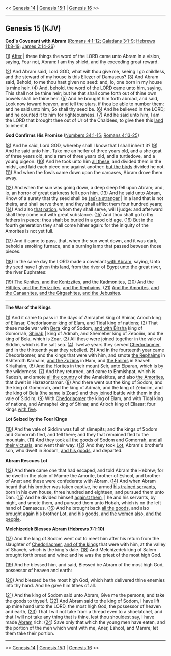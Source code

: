 << [Genesis 14](/genesis/14) | [Genesis 15:1](http://biblehub.com/interlinear/genesis/15-1.htm) | [Genesis 16](/genesis/16) >>

---

## Genesis 15 (KJV)

**God's Covenant with Abram**
([Romans 4:1-12](https://biblehub.com/kjv/romans/4.htm); [Galatians 3:1-9](https://biblehub.com/kjv/galatians/3.htm); [Hebrews 11:8-19](https://biblehub.com/kjv/hebrews/11.htm#8); [James 2:14-26](https://biblehub.com/kjv/james/2.htm#14))

([1](https://biblehub.com/interlinear/genesis/15-1.htm)) [After](/keys/AChR) | these things the word of the LORD came unto Abram in a vision, saying, Fear not, Abram: I am thy shield, and thy exceeding great reward.

([2](https://biblehub.com/interlinear/genesis/15-2.htm)) And Abram said, Lord GOD, what wilt thou give me, seeing I go childless, and the steward of my house is this Eliezer of Damascus? ([3](https://biblehub.com/interlinear/genesis/15-3.htm)) And Abram said, Behold, to me thou hast given no seed: and, lo, one born in my house is mine heir. ([4](https://biblehub.com/interlinear/genesis/15-4.htm)) And, behold, the word of the LORD came unto him, saying, This shall not be thine heir; but he that shall come forth out of thine own bowels shall be thine heir. ([5](https://biblehub.com/interlinear/genesis/15-5.htm)) And he brought him forth abroad, and said, Look now toward heaven, and tell the stars, if thou be able to number them: and he said unto him, So shall thy seed be. ([6](https://biblehub.com/interlinear/genesis/15-6.htm)) And he believed in the LORD; and he counted it to him for righteousness. ([7](https://biblehub.com/interlinear/genesis/15-7.htm)) And he said unto him, I am the LORD that brought thee out of Ur of the Chaldees, to give thee this [land](/keys/ATh-HARTz) to inherit it.

**God Confirms His Promise**
([Numbers 34:1-15](https://biblehub.com/kjv/numbers/34.htm); [Romans 4:13-25](https://biblehub.com/kjv/romans/4.htm#13))

([8](https://biblehub.com/interlinear/genesis/15-8.htm)) And he said, Lord GOD, whereby shall I know that I shall inherit it? ([9](https://biblehub.com/interlinear/genesis/15-9.htm)) And he said unto him, Take me an heifer of three years old, and a she goat of three years old, and a ram of three years old, and a turtledove, and a young pigeon. ([10](https://biblehub.com/interlinear/genesis/15-10.htm)) And he took unto him [all these](/keys/ATh-KL-ALH), and divided them in the midst, and laid each piece one against another: [but the birds](/keys/VATh-HTzPR) divided he not. ([11](https://biblehub.com/interlinear/genesis/15-11.htm)) And when the fowls came down upon the carcases, Abram drove them away.

([12](https://biblehub.com/interlinear/genesis/15-12.htm)) And when the sun was going down, a deep sleep fell upon Abram; and, lo, an horror of great darkness fell upon him. ([13](https://biblehub.com/interlinear/genesis/15-13.htm)) And he said unto Abram, Know of a surety that thy seed shall be [{as} a stranger](/keys/KI-GR) | in a land that is not theirs, and shall serve them; and they shall afflict them four hundred years; ([14](https://biblehub.com/interlinear/genesis/15-14.htm)) And also [that nation](/keys/ATh-HGVI), whom they shall serve, will I judge: and afterward shall they come out with great substance. ([15](https://biblehub.com/interlinear/genesis/15-15.htm)) And thou shalt go to thy fathers in peace; thou shalt be buried in a good old age. ([16](https://biblehub.com/interlinear/genesis/15-16.htm)) But in the fourth generation they shall come hither again: for the iniquity of the Amorites is not yet full.

([17](https://biblehub.com/interlinear/genesis/15-17.htm)) And it came to pass, that, when the sun went down, and it was dark, behold a smoking furnace, and a burning lamp that passed between those pieces.

([18](https://biblehub.com/interlinear/genesis/15-18.htm)) In the same day the LORD made a covenant [with Abram](/keys/ATh-ABRM), saying, Unto thy seed have I given this [land](/keys/ATh-HARTz), from the river of Egypt unto the great river, the river Euphrates:

([19](https://biblehub.com/interlinear/genesis/15-19.htm)) [The Kenites](/keys/ATh-HQINI), [and the Kenizzites](/keys/VATh-HQNZI), and [the Kadmonites](/keys/HQDMNI), ([20](https://biblehub.com/interlinear/genesis/15-20.htm)) [And the Hittites](/keys/VATh-HChThI), [and the Perizzites](/keys/VATh-HPRZI), [and the Rephaims](/keys/VATh-HRPAIM), ([21](https://biblehub.com/interlinear/genesis/15-21.htm)) [And the Amorites](/keys/VATh-HAMRI), [and the Canaanites](/keys/VATh-HKNONI), [and the Girgashites](/keys/VATh-HGRGShI), [and the Jebusites](/keys/VATh-HIBVSI).

---


**The War of the Kings**

([1](https://biblehub.com/interlinear/genesis/14-1.htm)) And it came to pass in the days of Amraphel king of Shinar, Arioch king of Ellasar, Chedorlaomer king of Elam, and Tidal king of nations; ([2](https://biblehub.com/interlinear/genesis/14-2.htm)) That these made war with [Bera](/keys/ATh-BRO) king of Sodom, [and with Birsha](/keys/VATh-BRShO) king of Gomorrah, [Shinab](/keys/ShNAB) | king of Admah, and Shemeber king of Zeboiim, and the king of Bela, which is Zoar. ([3](https://biblehub.com/interlinear/genesis/14-3.htm)) All these were joined together in the vale of Siddim, which is the salt sea. ([4](https://biblehub.com/interlinear/genesis/14-4.htm)) Twelve years they served [Chedorlaomer](/keys/ATh-KDRLOMR), and in the thirteenth year they rebelled. ([5](https://biblehub.com/interlinear/genesis/14-5.htm)) And in the fourteenth year came Chedorlaomer, and the kings that were with him, and smote [the Rephaims](/keys/ATh-RPAIM) in Ashteroth Karnaim, [and the Zuzims](/keys/VATh-HZVZIM) in Ham, and [the Emims](/keys/HAIMIM) in Shaveh Kiriathaim, ([6](https://biblehub.com/interlinear/genesis/14-6.htm)) [And the Horites](/keys/VATh-HChRI) in their mount Seir, unto Elparan, which is by the wilderness. ([7](https://biblehub.com/interlinear/genesis/14-7.htm)) And they returned, and came to Enmishpat, which is Kadesh, and smote [all the country](/keys/ATh-KL-ShDH) of the Amalekites, and also [the Amorites](/keys/ATh-HAMRI), that dwelt in Hazezontamar. ([8](https://biblehub.com/interlinear/genesis/14-8.htm)) And there went out the king of Sodom, and the king of Gomorrah, and the king of Admah, and the king of Zeboiim, and the king of Bela (the same is Zoar;) and they joined battle with them in the vale of Siddim; ([9](https://biblehub.com/interlinear/genesis/14-9.htm)) With [Chedorlaomer](/keys/KDRLOMR) the king of Elam, and with Tidal king of nations, and Amraphel king of Shinar, and Arioch king of Ellasar; four kings [with five](/keys/ATh-HChMShH).

**Lot Seized by the Four Kings**

([10](https://biblehub.com/interlinear/genesis/14-10.htm)) And the vale of Siddim was full of slimepits; and the kings of Sodom and Gomorrah fled, and fell there; and they that remained fled to the mountain. ([11](https://biblehub.com/interlinear/genesis/14-11.htm)) And they took [all the goods](/keys/ATh-KL-RKSh) of Sodom and Gomorrah, [and all their victuals](/keys/VATh-KL-AKLM), and went their way. ([12](https://biblehub.com/interlinear/genesis/14-12.htm)) And they took [Lot](/keys/ATh-LVT), Abram's brother's son, who dwelt in Sodom, [and his goods](/keys/VATh-RKShV), and departed.

**Abram Rescues Lot**

([13](https://biblehub.com/interlinear/genesis/14-13.htm)) And there came one that had escaped, and told Abram the Hebrew; for he dwelt in the plain of Mamre the Amorite, brother of Eshcol, and brother of Aner: and these were confederate with Abram. ([14](https://biblehub.com/interlinear/genesis/14-14.htm)) And when Abram heard that his brother was taken captive, he armed [his trained servants](/keys/ATh-ChNIKIV), born in his own house, three hundred and eighteen, and pursued them unto Dan. ([15](https://biblehub.com/interlinear/genesis/14-15.htm)) And he divided himself [against them](/keys/OLIHM), | he and his servants, by night, and smote them, and pursued them unto Hobah, which is on the left hand of Damascus. ([16](https://biblehub.com/interlinear/genesis/14-16.htm)) And he brought back [all the goods](/keys/KL-HRKSh), and also brought again his brother [Lot](/keys/ATh-LVT), and his goods, and [the women](/keys/HNShIM) also, [and the people](/keys/VATh-HOM).

**Melchizedek Blesses Abram ([Hebrews 7:1-10](https://www.biblegateway.com/passage/?search=hebrews+7%3A1-10&version=KJV))**

([17](https://biblehub.com/interlinear/genesis/14-17.htm)) And the king of Sodom went out to meet him after his return from the slaughter of [Chedorlaomer](/keys/ATh-KDRLOMR), [and of the kings](/keys/VATh-HMLKIM) that were with him, at the valley of Shaveh, which is the king's dale. ([18](https://biblehub.com/interlinear/genesis/14-18.htm)) And Melchizedek king of Salem brought forth bread and wine: and he was the priest of the most high God.

([19](https://biblehub.com/interlinear/genesis/14-19.htm)) And he blessed him, and said, Blessed be Abram of the most high God, possessor of heaven and earth:

([20](https://biblehub.com/interlinear/genesis/14-20.htm)) And blessed be the most high God, which hath delivered thine enemies into thy hand. And he gave him tithes of all.

([21](https://biblehub.com/interlinear/genesis/14-21.htm)) And the king of Sodom said unto Abram, Give me the persons, and take the goods to thyself. ([22](https://biblehub.com/interlinear/genesis/14-22.htm)) And Abram said to the king of Sodom, I have lift up mine hand unto the LORD, the most high God, the possessor of heaven and earth, ([23](https://biblehub.com/interlinear/genesis/14-23.htm)) That I will not take from a thread even to a shoelatchet, and that I will not take any thing that is thine, lest thou shouldest say, I have made [Abram](/keys/ATh-ABRM) rich: ([24](https://biblehub.com/interlinear/genesis/14-24.htm)) Save only that which the young men have eaten, and the portion of the men which went with me, Aner, Eshcol, and Mamre; let them take their portion.

---

<< [Genesis 14](/genesis/14) | [Genesis 15:1](http://biblehub.com/interlinear/genesis/15-1.htm) | [Genesis 16](/genesis/16) >>

